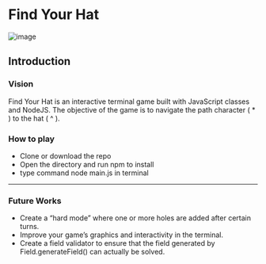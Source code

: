 # Find Your Hat

![image](https://user-images.githubusercontent.com/29739432/125795331-3552cce4-b9dc-45d3-9a20-842bd1f0c8d7.png)

## Introduction

### Vision

Find Your Hat is an interactive terminal game built with JavaScript classes and NodeJS. The objective of the game is to navigate the path character ( * ) to the hat ( ^ ). 

### How to play

* Clone or download the repo
* Open the directory and run npm to install
* type command node main.js in terminal

---

### Future Works

* Create a “hard mode” where one or more holes are added after certain turns.
* Improve your game’s graphics and interactivity in the terminal.
* Create a field validator to ensure that the field generated by Field.generateField() can actually be solved.
